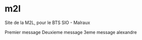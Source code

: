 m2l
===

Site de la M2L, pour le BTS SIO - Malraux

Premier message
Deuxieme message
3eme message
alexandre